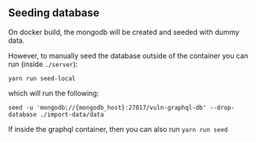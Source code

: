 ## Seeding database

On docker build, the mongodb will be created and seeded with dummy data.

However, to manually seed the database outside of the container you can run (inside `./server`):

`yarn run seed-local`

which will run the following:

`seed -u 'mongodb://{mongodb_host}:27017/vuln-graphql-db' --drop-database ./import-data/data`

If inside the graphql container, then you can also run `yarn run seed`
